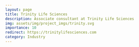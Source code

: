 ```yaml
---
layout: page
title: Trinity Life Sciences
description: Associate consultant at Trinity Life Sciences
img: assets/img/project_imgs/trinity.svg
importance: 10
redirect: https://trinitylifesciences.com
category: Industry
---
```

